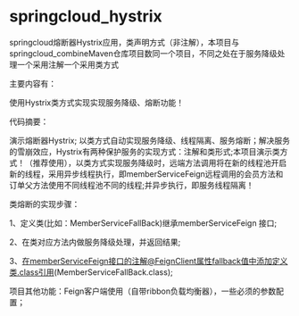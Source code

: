 # springcloud_hystrix
springcloud熔断器Hystrix应用，类声明方式（非注解），本项目与springcloud_combineMaven仓库项目数同一个项目，不同之处在于服务降级处理一个采用注解一个采用类方式

主要内容有：

使用Hystrix类方式实现实现服务降级、熔断功能！

代码摘要：

演示熔断器Hystrix; 以类方式自动实现服务降级、线程隔离、服务熔断；解决服务的雪崩效应，Hystrix有两种保护服务的实现方式：注解和类形式;本项目演示类方式！（推荐使用），以类方式实现服务降级时，远端方法调用将在新的线程池开启新的线程，采用异步线程执行，即memberServiceFeign远程调用的会员方法和订单父方法使用不同线程池不同的线程;并异步执行，即服务线程隔离！

类熔断的实现步骤：

1、定义类(比如：MemberServiceFallBack)继承memberServiceFeign 接口;

2、在类对应方法内做服务降级处理，并返回结果;

3、在memberServiceFeign接口的注解@FeignClient属性fallback值中添加定义类.class引用(MemberServiceFallBack.class);

项目其他功能：Feign客户端使用（自带ribbon负载均衡器），一些必须的参数配置；
